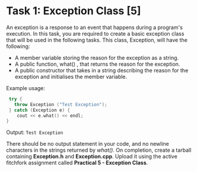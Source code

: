 # Task 1: Exception Class [5]

An exception is a response to an event that happens during a program's execution. In this task, you are required to create a basic exception class that will be used in the following tasks. This class, Exception, will have the following:

- A member variable storing the reason for the exception as a string.
- A public function, what() , that returns the reason for the exception.
- A public constructor that takes in a string describing the reason for the exception and initialises the member variable.

Example usage:

```c++
 try {
   throw Exception ("Test Exception");
 } catch (Exception e) {
    cout << e.what() << endl; 
}
```

Output: `Test Exception`

There should be no output statement in your code, and no newline characters in the strings returned by _what()_. On completion, create a tarball containing **Exception.h** and **Exception.cpp**. Upload it using the active fitchfork assignment called **Practical 5 - Exception Class**.
